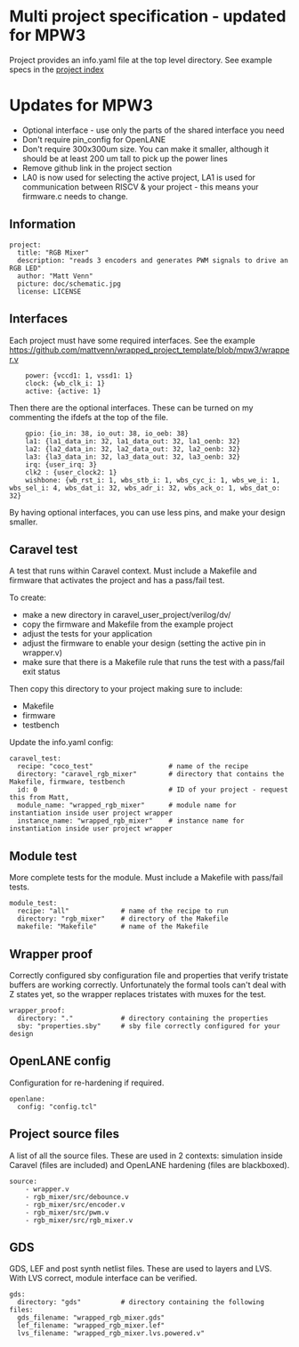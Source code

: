 # Multi project specification - updated for MPW3

Project provides an info.yaml file at the top level directory.
See example specs in the [project index](https://github.com/mattvenn/zero_to_asic_mpw3/blob/mpw3/README.md)

# Updates for MPW3

* Optional interface - use only the parts of the shared interface you need
* Don't require pin_config for OpenLANE
* Don't require 300x300um size. You can make it smaller, although it should be at least 200 um tall to pick up the power lines
* Remove github link in the project section
* LA0 is now used for selecting the active project, LA1 is used for communication between RISCV & your project - this means your firmware.c needs to change.

## Information

    project: 
      title: "RGB Mixer"
      description: "reads 3 encoders and generates PWM signals to drive an RGB LED"
      author: "Matt Venn"       
      picture: doc/schematic.jpg
      license: LICENSE

## Interfaces

Each project must have some required interfaces. See the example https://github.com/mattvenn/wrapped_project_template/blob/mpw3/wrapper.v

        power: {vccd1: 1, vssd1: 1}
        clock: {wb_clk_i: 1}
        active: {active: 1}

Then there are the optional interfaces. These can be turned on my commenting the ifdefs at the top of the file.

        gpio: {io_in: 38, io_out: 38, io_oeb: 38}
        la1: {la1_data_in: 32, la1_data_out: 32, la1_oenb: 32}
        la2: {la2_data_in: 32, la2_data_out: 32, la2_oenb: 32}
        la3: {la3_data_in: 32, la3_data_out: 32, la3_oenb: 32}
        irq: {user_irq: 3}
        clk2 : {user_clock2: 1}
        wishbone: {wb_rst_i: 1, wbs_stb_i: 1, wbs_cyc_i: 1, wbs_we_i: 1, wbs_sel_i: 4, wbs_dat_i: 32, wbs_adr_i: 32, wbs_ack_o: 1, wbs_dat_o: 32}

By having optional interfaces, you can use less pins, and make your design smaller.

## Caravel test

A test that runs within Caravel context. Must include a Makefile and firmware that activates the project and has a pass/fail test.

To create:

* make a new directory in caravel_user_project/verilog/dv/
* copy the firmware and Makefile from the example project
* adjust the tests for your application
* adjust the firmware to enable your design (setting the active pin in wrapper.v)
* make sure that there is a Makefile rule that runs the test with a pass/fail exit status

Then copy this directory to your project making sure to include:

* Makefile
* firmware
* testbench

Update the info.yaml config:

    caravel_test:
      recipe: "coco_test"                   # name of the recipe
      directory: "caravel_rgb_mixer"        # directory that contains the Makefile, firmware, testbench
      id: 0                                 # ID of your project - request this from Matt, 
      module_name: "wrapped_rgb_mixer"      # module name for instantiation inside user project wrapper
      instance_name: "wrapped_rgb_mixer"    # instance name for instantiation inside user project wrapper

## Module test

More complete tests for the module. Must include a Makefile with pass/fail tests.

    module_test:
      recipe: "all"             # name of the recipe to run
      directory: "rgb_mixer"    # directory of the Makefile
      makefile: "Makefile"      # name of the Makefile

## Wrapper proof

Correctly configured sby configuration file and properties that verify tristate buffers are working correctly.
Unfortunately the formal tools can't deal with Z states yet, so the wrapper replaces tristates with muxes for the test.

    wrapper_proof:
      directory: "."            # directory containing the properties
      sby: "properties.sby"     # sby file correctly configured for your design

## OpenLANE config

Configuration for re-hardening if required.

    openlane:
      config: "config.tcl"

## Project source files

A list of all the source files. These are used in 2 contexts: simulation inside Caravel (files are included) and OpenLANE hardening (files are blackboxed).

    source:
        - wrapper.v
        - rgb_mixer/src/debounce.v
        - rgb_mixer/src/encoder.v
        - rgb_mixer/src/pwm.v
        - rgb_mixer/src/rgb_mixer.v

## GDS

GDS, LEF and post synth netlist files. These are used to layers and LVS. With LVS correct, module interface can be verified.

    gds:
      directory: "gds"          # directory containing the following files:
      gds_filename: "wrapped_rgb_mixer.gds"
      lef_filename: "wrapped_rgb_mixer.lef"
      lvs_filename: "wrapped_rgb_mixer.lvs.powered.v"

